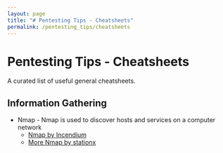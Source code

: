 ```yaml
---
layout: page
title: "# Pentesting Tips - Cheatsheets"
permalink: /pentesting_tips/cheatsheets
---
```


# Pentesting Tips - Cheatsheets

A curated list of useful general cheatsheets.

## Information Gathering

- Nmap - Nmap is used to discover hosts and services on a computer network
  - [Nmap by Incendium](https://github.com/1ncendium/Pentesting-Wiki/wiki/Nmap)
  - [More Nmap by stationx](https://www.stationx.net/nmap-cheat-sheet/)

